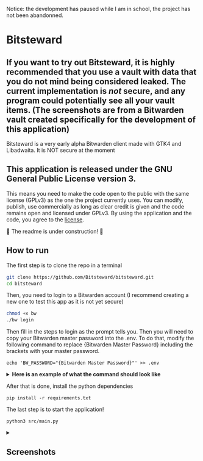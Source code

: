 Notice: the development has paused while I am in school, the project has not been abandonned.

# Bitsteward
## If you want to try out Bitsteward, it is highly recommended that you use a vault with data that you do not mind being considered leaked. The current implementation is *not* secure, and any program could potentially see all your vault items. (The screenshots are from a Bitwarden vault created specifically for the development of this application)

Bitsteward is a very early alpha Bitwarden client made with GTK4 and Libadwaita. It is NOT secure at the moment

## This application is released under the GNU General Public License version 3.
This means you need to make the code open to the public with the same license (GPLv3) as the one the project currently uses. You can modify, publish, use commercially as long as clear credit is given and the code remains open and licensed under GPLv3. By using the application and the code, you agree to the [license](https://github.com/Bitsteward/bitsteward/blob/master/COPYING).

🚧 The readme is under construction! 🚧

## How to run
The first step is to clone the repo in a terminal
```bash
git clone https://github.com/Bitsteward/bitsteward.git
cd bitsteward
```
Then, you need to login to a Bitwarden account (I recommend creating a new one to test this app as it is not yet secure)
```bash
chmod +x bw
./bw login
```
Then fill in the steps to login as the prompt tells you.
Then you will need to copy your Bitwarden master password into the .env.
To do that, modify the following command to replace {Bitwarden Master Password} including the brackets with your master password.
```
echo 'BW_PASSWORD="{Bitwarden Master Password}"' >> .env
```
<details>
    <summary><b>Here is an example of what the command should look like</b></summary>
    
    echo 'BW_SESSION="password123"' >> .env
</details>

After that is done, install the python dependencies
```
pip install -r requirements.txt
```
The last step is to start the application!
```
python3 src/main.py
```


<details>
    <summary><h2>Screenshots</h2></summary>

<picture>
  <source srcset="/screenshots/full-dark-1.png?raw=true" media="(prefers-color-scheme: dark)">
  <img src="/screenshots/full-light-1.png?raw=true" title="App with two columns" alt="screenshot-desktop">
</picture>
    
<picture>
  <source srcset="/screenshots/mobile-dark-1.png?raw=true" media="(prefers-color-scheme: dark)">
  <img src="/screenshots/mobile-light-1.png?raw=true" title="App with one column (mobile view)" alt="screenshot-mobile">
</picture>
</details>
